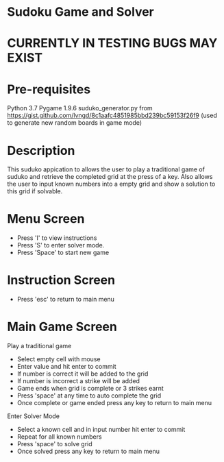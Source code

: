 # Sudoku Game and Solver

# CURRENTLY IN TESTING BUGS MAY EXIST

# Pre-requisites

Python 3.7
Pygame 1.9.6
suduko_generator.py from https://gist.github.com/lvngd/8c1aafc4851985bbd239bc59153f26f9 (used to generate new random boards in game mode)
 
# Description

This suduko appication to allows the user to play a traditional game of suduko and retrieve the completed grid at the press of a key.  Also allows the user to input known numbers into a empty grid and show a solution to this grid if solvable.

# Menu Screen

- Press 'I' to view instructions
- Press 'S' to enter solver mode.
- Press 'Space' to start new game

# Instruction Screen

- Press 'esc' to return to main menu

# Main Game Screen

Play a traditional game

- Select empty cell with mouse
- Enter value and hit enter to commit
- If number is correct it will be added to the grid
- If number is incorrect a strike will be added
- Game ends when grid is complete or 3 strikes earnt
- Press 'space' at any time to auto complete the grid
- Once complete or game ended press any key to return to main menu

Enter Solver Mode

- Select a known cell and in input number hit enter to commit
- Repeat for all known numbers
- Press 'space' to solve grid
- Once solved press any key to return to main menu


